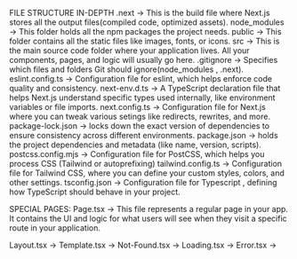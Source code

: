 FILE STRUCTURE IN-DEPTH
.next -> This is the build file where Next.js stores all the output files(compiled code, optimized assets).
node_modules -> This folder holds all the npm packages the project needs.
public -> This folder contains all the static files like images, fonts, or icons.
src -> This is the main source code folder where your application lives. All your components, pages, and logic will usually go here.
.gitignore -> Specifies which files and folders Git should ignore(node_modules , .next).
eslint.config.ts -> Configuration file for eslint, which helps enforce code quality and consistency.
next-env.d.ts -> A TypeScript declaration file that helps Next.js understand specific types used internally, like environment variables or file imports.
next.config.ts -> Configuration file for Next.js where you can tweak various setings like redirects, rewrites, and more.
package-lock.json -> locks down the exact version of dependencies to ensure consistency across different environments.
package.json -> holds the project dependencies and metadata (like name, version, scripts).
postcss.config.mjs -> Configuration file for PostCSS, which helps you process CSS (Tailwind or autoprefixing)
tailwind.config.ts -> Configuration file for Tailwind CSS, where you can define your custom styles, colors, and other settings.
tsconfig.json -> Configuration file for Typescript , defining how TypeScript should behave in your project.


SPECIAL PAGES:
Page.tsx -> This file represents a regular page in your app. It contains the UI and logic for what users will see when they visit a specific route in your application.

Layout.tsx -> 
Template.tsx ->
Not-Found.tsx ->
Loading.tsx ->
Error.tsx -> 